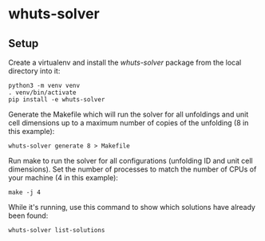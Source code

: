 # whuts-solver

## Setup

Create a virtualenv and install the _whuts-solver_ package from the local directory into it:

```
python3 -m venv venv
. venv/bin/activate
pip install -e whuts-solver
```

Generate the Makefile which will run the solver for all unfoldings and unit cell dimensions up to a maximum number of copies of the unfolding (8 in this example):

```
whuts-solver generate 8 > Makefile
```

Run make to run the solver for all configurations (unfolding ID and unit cell dimensions). Set the number of processes to match the number of CPUs of your machine (4 in this example):

```
make -j 4
```

While it's running, use this command to show which solutions have already been found:

```
whuts-solver list-solutions
```
